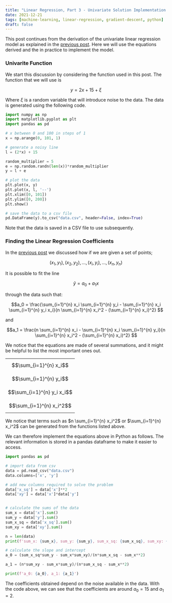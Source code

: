 ```yaml
---
title: "Linear Regression, Part 3 - Univariate Solution Implementation in Python"
date: 2021-12-21
tags: [machine-learning, linear-regression, gradient-descent, python]
draft: false
---
```


This post continues from the derivation of the univariate linear regression model as explained in the [previous post](/post/ml_linearreg_univariatederivation). Here we will use the equations derived and the in practice to implement the model.

### Univarite Function

We start this discussion by considering the function used in this post. The function that we will use is

$$y = 2x + 15 + \xi$$

Where $\xi$ is a random variable that will introduce noise to the data. The data is generated using the following code.

```Python
import numpy as np
import matplotlib.pyplot as plt
import pandas as pd

# x between 0 and 100 in steps of 1
x = np.arange(0, 101, 1)

# generate a noisy line
l = (2*x) + 15

random_multiplier = 5
e = np.random.randn(len(x))*random_multiplier
y = l + e

# plot the data
plt.plot(x, y)
plt.plot(x, l, '--')
plt.xlim([0, 101])
plt.ylim([0, 200])
plt.show()

# save the data to a csv file
pd.DataFrame(y).to_csv("data.csv", header=False, index=True)

```

Note that the data is saved in a CSV file to use subsequently.

### Finding the Linear Regression Coefficients

In the [previous post](/post/ml_linearreg_univariatederivation) we discussed how if we are given a set of points;

$$ (x_1, y_1), (x_2, y_2), \dots, (x_i, y_i), \dots ,(x_n, y_n)$$

It is possible to fit the line 

$$ \hat{y} = a_0 + a_1 x$$ 

through the data such that:

$$a_0 = \frac{\sum_{i=1}^{n} x_i \sum_{i=1}^{n} y_i - \sum_{i=1}^{n} x_i \sum_{i=1}^{n} y_i x_i}{n \sum_{i=1}^{n}  x_i^2 - (\sum_{i=1}^{n} x_i)^2} $$

and

$$a_1 = \frac{n \sum_{i=1}^{n} x_i - \sum_{i=1}^{n} x_i \sum_{i=1}^{n} y_i}{n \sum_{i=1}^{n}  x_i^2 - (\sum_{i=1}^{n} x_i)^2} $$

We notice that the equations are made of several summations, and it might be helpful to list the most important ones out.

|    |
|:---:|
|$$\sum_{i=1}^{n} x_i$$|
|$$\sum_{i=1}^{n} y_i$$|
|$$\sum_{i=1}^{n} y_i x_i$$|
|$$\sum_{i=1}^{n} x_i^2$$|

We notice that terms such as $n \sum_{i=1}^{n}  x_i^2$ or $\sum_{i=1}^{n} x_i^2$ can be generated from the functions listed above.

We can therefore implement the equations above in Python as follows. The relevant information is stored in a pandas dataframe to make it easier to access.

```python
import pandas as pd

# import data from csv
data = pd.read_csv("data.csv")
data.columns=['x', 'y']

# add new columns required to solve the problem
data['x_sq'] = data['x']**2
data['xy'] = data['x']*data['y']


# calculate the sums of the data
sum_x = data['x'].sum()
sum_y = data['y'].sum()
sum_x_sq = data['x_sq'].sum()
sum_xy = data['xy'].sum()

n = len(data)
print(f'sum_x: {sum_x}, sum_y: {sum_y}, sum_x_sq: {sum_x_sq}, sum_xy: {sum_xy}, n: {n}')

# calculate the slope and intercept
a_0 = (sum_x_sq*sum_y - sum_x*sum_xy)/(n*sum_x_sq - sum_x**2)

a_1 = (n*sum_xy - sum_x*sum_y)/(n*sum_x_sq - sum_x**2)

print(f'a_0: {a_0}, a_1: {a_1}')
```

The coefficients obtained depend on the noise available in the data. With the code above, we can see that the coefficients are around $a_0 = 15$ and $a_1 = 2$.

